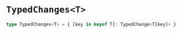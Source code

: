 # `TypedChanges<T>`

```typescript
type TypedChanges<T> = { [key in keyof T]: TypedChange<T[key]> }
```
